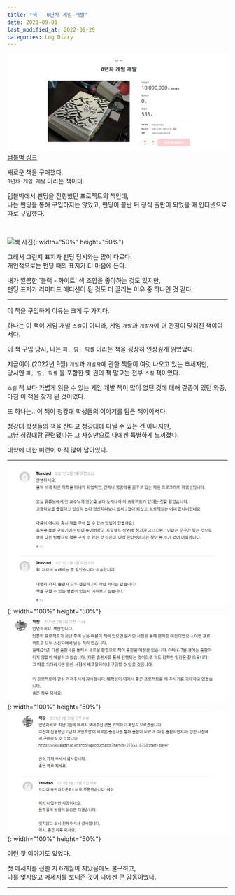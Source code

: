 ```yaml
---
title: "책 - 0년차 게임 개발"
date: 2021-09-01
last_modified_at: 2022-09-29
categories: Log Diary
---
```


![텀블벅 메인](\assets\img\210901\0000.jpg)
[텀블벅 링크](https://www.tumblbug.com/gamedev0th)

새로운 책을 구매했다.  
`0년차 게임 개발` 이라는 책이다.

텀블벅에서 펀딩을 진행했던 프로젝트의 책인데,  
나는 펀딩을 통해 구입하지는 않았고, 펀딩이 끝난 뒤 정식 출판이 되었을 때 인터넷으로 따로 구입했다.

<br>

![책 사진](\assets\img\210901\0001.jpg){: width="50%" height="50%"}

그래서 그런지 표지가 펀딩 당시와는 많이 다르다.  
개인적으로는 펀딩 때의 표지가 더 마음에 든다.  

내가 깔끔한 '블랙 - 화이트' 색 조합을 좋아하는 것도 있지만,  
펀딩 표지가 리미티드 에디션이 된 것도 더 끌리는 이유 중 하나인 것 같다.

---

이 책을 구입하게 이유는 크게 두 가지다.

하나는 이 책이 게임 개발 `스킬`이 아니라, 게임 `개발`과 `개발자`에 더 관점이 맞춰진 책이여서다.  

이 책 구입 당시, 나는 `피, 땀, 픽셀` 이라는 책을 굉장히 인상깊게 읽었었다.  

지금이야 (2022년 9월) `개발`과 `개발자`에 관한 책들이 여럿 나오고 있는 추세지만,  
당시엔 `피, 땀, 픽셀` 을 포함한 몇 권의 책 말고는 전부 `스킬` 책이었다.  

`스킬` 책 보다 가볍게 읽을 수 있는 게임 개발 책이 많이 없던 것에 대해 갈증이 있던 와중,  
마침 이 책을 찾게 된 것이었다.

또 하나는.. 이 책이 청강대 학생들의 이야기를 담은 책이여서다.

청강대 학생들의 책을 산다고 청강대에 다닐 수 있는 건 아니지만,  
그냥 청강대랑 관련됐다는 그 사실만으로 나에겐 특별하게 느껴졌다.

대학에 대한 미련이 아직 많이 남아있다.

---

![텀블벅 메세지 0](\assets\img\210901\0002.jpg){: width="100%" height="50%"}
![텀블벅 메세지 1](\assets\img\210901\0003.jpg){: width="100%" height="50%"}
![텀블벅 메세지 2](\assets\img\210901\0004.jpg){: width="100%" height="50%"}

이런 뒷 이야기도 있었다.  

첫 메세지를 전한 지 6개월이 지났음에도 불구하고,  
나를 잊지않고 메세지를 보내준 것이 나에겐 큰 감동이었다.

---